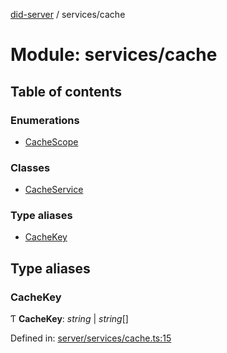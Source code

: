 [did-server](../README.md) / services/cache

# Module: services/cache

## Table of contents

### Enumerations

- [CacheScope](../enums/services_cache.cachescope.md)

### Classes

- [CacheService](../classes/services_cache.cacheservice.md)

### Type aliases

- [CacheKey](services_cache.md#cachekey)

## Type aliases

### CacheKey

Ƭ **CacheKey**: *string* \| *string*[]

Defined in: [server/services/cache.ts:15](https://github.com/Puzzlepart/did/blob/4fe732f3/server/services/cache.ts#L15)
